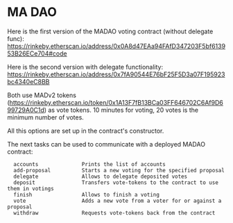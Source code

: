 # MA DAO

Here is the first version of the MADAO voting contract (without delegate func): https://rinkeby.etherscan.io/address/0x0A8d47EAa94FAfD347203F5bf613953B26ECe704#code

Here is the second version with delegate functionality: https://rinkeby.etherscan.io/address/0x7fA90544E76bF25F5D3a07F195923bc4340eC8BB

Both use MADv2 tokens (https://rinkeby.etherscan.io/token/0x1A13F7fB13BCa03FF646702C6Af9D699729A0C1d) as vote tokens.
10 minutes for voting, 20 votes is the minimum number of votes.

All this options are set up in the contract's constructor.

The next tasks can be used to communicate with a deployed MADAO contract:
```
  accounts              Prints the list of accounts
  add-proposal          Starts a new voting for the specified proposal
  delegate              Allows to delegate deposited votes
  deposit               Transfers vote-tokens to the contract to use them in votings
  finish                Allows to finish a voting
  vote                  Adds a new vote from a voter for or against a proposal
  withdraw              Requests vote-tokens back from the contract
```
